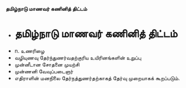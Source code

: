 **தமிழ்நாடு மாணவர் கணினித் திட்டம்**
- # தமிழ்நாடு மாணவர் கணினித் திட்டம்
- n. உணரிழை
- வழியுணவு தேர்ந்துணர்வதற்குரிய உயிரினங்களின் உறுப்பு
- முன்னீடான சோதனை முயற்சி
- முன்ணனி வேவுப்படைஞர்
- எதிராளின் மனநிலை தேர்நத்துணர்தற்காகத் தேர்வு முறையாகக் கூறப்படும்.

